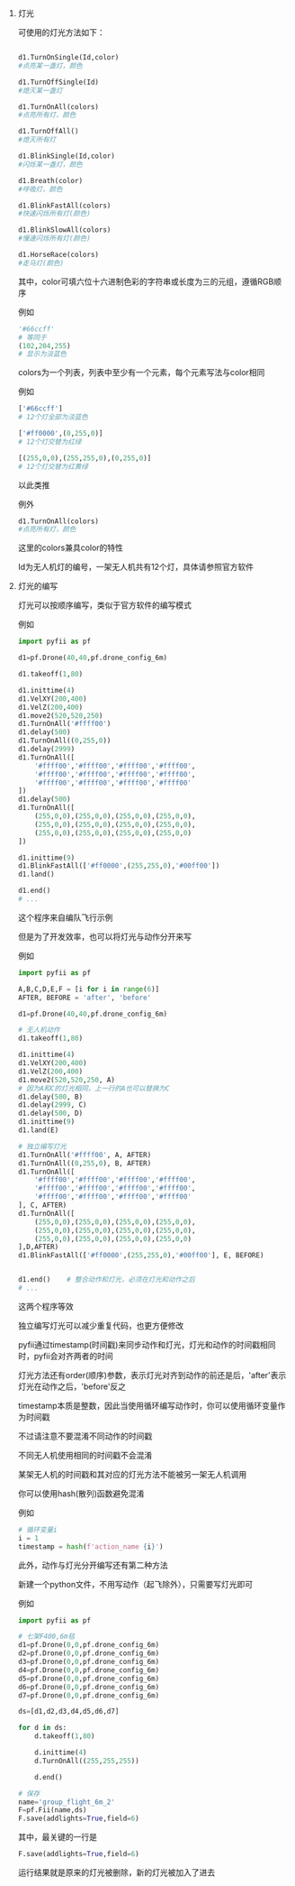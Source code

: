 1. 灯光

    可使用的灯光方法如下：
    ```python

    d1.TurnOnSingle(Id,color)
    #点亮某一盏灯，颜色

    d1.TurnOffSingle(Id)
    #熄灭某一盏灯

    d1.TurnOnAll(colors)
    #点亮所有灯，颜色

    d1.TurnOffAll()
    #熄灭所有灯

    d1.BlinkSingle(Id,color)
    #闪烁某一盏灯，颜色

    d1.Breath(color)
    #呼吸灯，颜色

    d1.BlinkFastAll(colors)
    #快速闪烁所有灯(颜色)

    d1.BlinkSlowAll(colors)
    #慢速闪烁所有灯(颜色)

    d1.HorseRace(colors)
    #走马灯(颜色)
    ```

    其中，color可填六位十六进制色彩的字符串或长度为三的元组，遵循RGB顺序

    例如

    ```python
    '#66ccff'
    # 等同于
    (102,204,255)
    # 显示为淡蓝色
    ```
    
    colors为一个列表，列表中至少有一个元素，每个元素写法与color相同

    例如

    ```python
    ['#66ccff']
    # 12个灯全部为淡蓝色

    ['#ff0000',(0,255,0)]
    # 12个灯交替为红绿

    [(255,0,0),(255,255,0),(0,255,0)]
    # 12个灯交替为红黄绿
    ```

    以此类推

    例外

    ```python
    d1.TurnOnAll(colors)
    #点亮所有灯，颜色
    ```
    这里的colors兼具color的特性

    Id为无人机灯的编号，一架无人机共有12个灯，具体请参照官方软件

2. 灯光的编写

    灯光可以按顺序编写，类似于官方软件的编写模式

    例如

    ```python
    import pyfii as pf

    d1=pf.Drone(40,40,pf.drone_config_6m)

    d1.takeoff(1,80)

    d1.inittime(4)
    d1.VelXY(200,400)
    d1.VelZ(200,400)
    d1.move2(520,520,250)
    d1.TurnOnAll('#ffff00')
    d1.delay(500)
    d1.TurnOnAll((0,255,0))
    d1.delay(2999)
    d1.TurnOnAll([
        '#ffff00','#ffff00','#ffff00','#ffff00',
        '#ffff00','#ffff00','#ffff00','#ffff00',
        '#ffff00','#ffff00','#ffff00','#ffff00'
    ])
    d1.delay(500)
    d1.TurnOnAll([
        (255,0,0),(255,0,0),(255,0,0),(255,0,0),
        (255,0,0),(255,0,0),(255,0,0),(255,0,0),
        (255,0,0),(255,0,0),(255,0,0),(255,0,0)
    ])

    d1.inittime(9)
    d1.BlinkFastAll(['#ff0000',(255,255,0),'#00ff00'])
    d1.land()

    d1.end()
    # ...
    ```
    这个程序来自编队飞行示例

    但是为了开发效率，也可以将灯光与动作分开来写

    例如
    ```python
    import pyfii as pf

    A,B,C,D,E,F = [i for i in range(6)]
    AFTER, BEFORE = 'after', 'before'

    d1=pf.Drone(40,40,pf.drone_config_6m)

    # 无人机动作
    d1.takeoff(1,80)

    d1.inittime(4)
    d1.VelXY(200,400)
    d1.VelZ(200,400)
    d1.move2(520,520,250, A) 
    # 因为A和C的灯光相同，上一行的A也可以替换为C
    d1.delay(500, B)
    d1.delay(2999, C)
    d1.delay(500, D)
    d1.inittime(9)
    d1.land(E)

    # 独立编写灯光
    d1.TurnOnAll('#ffff00', A, AFTER)
    d1.TurnOnAll((0,255,0), B, AFTER)
    d1.TurnOnAll([
        '#ffff00','#ffff00','#ffff00','#ffff00',
        '#ffff00','#ffff00','#ffff00','#ffff00',
        '#ffff00','#ffff00','#ffff00','#ffff00'
    ], C, AFTER)
    d1.TurnOnAll([
        (255,0,0),(255,0,0),(255,0,0),(255,0,0),
        (255,0,0),(255,0,0),(255,0,0),(255,0,0),
        (255,0,0),(255,0,0),(255,0,0),(255,0,0)
    ],D,AFTER)
    d1.BlinkFastAll(['#ff0000',(255,255,0),'#00ff00'], E, BEFORE)


    d1.end()    # 整合动作和灯光，必须在灯光和动作之后
    # ...
    ```
    这两个程序等效

    独立编写灯光可以减少重复代码，也更方便修改

    pyfii通过timestamp(时间戳)来同步动作和灯光，灯光和动作的时间戳相同时，pyfii会对齐两者的时间

    灯光方法还有order(顺序)参数，表示灯光对齐到动作的前还是后，'after'表示灯光在动作之后，'before'反之

    timestamp本质是整数，因此当使用循环编写动作时，你可以使用循环变量作为时间戳

    不过请注意不要混淆不同动作的时间戳

    不同无人机使用相同的时间戳不会混淆
    
    某架无人机的时间戳和其对应的灯光方法不能被另一架无人机调用

    你可以使用hash(散列)函数避免混淆

    例如

    ```python
    # 循环变量i
    i = 1
    timestamp = hash(f'action_name {i}')
    ```

    此外，动作与灯光分开编写还有第二种方法

    新建一个python文件，不用写动作（起飞除外），只需要写灯光即可

    例如

    ```python
    import pyfii as pf

    # 七架F400,6m毯
    d1=pf.Drone(0,0,pf.drone_config_6m)
    d2=pf.Drone(0,0,pf.drone_config_6m)
    d3=pf.Drone(0,0,pf.drone_config_6m)
    d4=pf.Drone(0,0,pf.drone_config_6m)
    d5=pf.Drone(0,0,pf.drone_config_6m)
    d6=pf.Drone(0,0,pf.drone_config_6m)
    d7=pf.Drone(0,0,pf.drone_config_6m)

    ds=[d1,d2,d3,d4,d5,d6,d7]

    for d in ds:
        d.takeoff(1,80)

        d.inittime(4)
        d.TurnOnAll((255,255,255))

        d.end()

    # 保存
    name='group_flight_6m_2'
    F=pf.Fii(name,ds)
    F.save(addlights=True,field=6)
    ```

    其中，最关键的一行是

    ```python
    F.save(addlights=True,field=6)
    ```

    运行结果就是原来的灯光被删除，新的灯光被加入了进去


